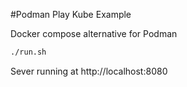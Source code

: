 #Podman Play Kube Example

Docker compose alternative for Podman

```sh
./run.sh
```

Sever running at http://localhost:8080
